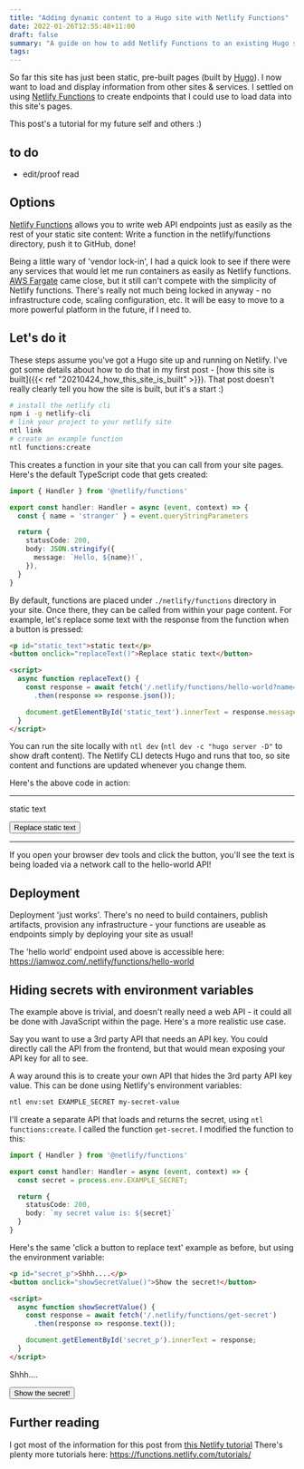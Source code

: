 ```yaml
---
title: "Adding dynamic content to a Hugo site with Netlify Functions"
date: 2022-01-26T12:55:48+11:00
draft: false
summary: "A guide on how to add Netlify Functions to an existing Hugo site"
tags:
---
```


So far this site has just been static, pre-built pages (built by
[Hugo](https://gohugo.io/)). I now want to load and display information from
other sites & services. I settled on using [Netlify
Functions](https://www.netlify.com/products/functions/) to create endpoints that
I could use to load data into this site's pages.

This post's a tutorial for my future self and others :)

## to do
- edit/proof read

## Options
[Netlify Functions](https://www.netlify.com/products/functions/) allows you to
write web API endpoints just as easily as the rest of your static site content:
Write a function in the netlify/functions directory, push it to GitHub, done!

Being a little wary of 'vendor lock-in', I had a quick look to see if there were
any services that would let me run containers as easily as Netlify functions.
[AWS Fargate](https://aws.amazon.com/fargate/) came close, but it still can't
compete with the simplicity of Netlify functions. There's really not much being
locked in anyway - no infrastructure code, scaling configuration, etc. It will
be easy to move to a more powerful platform in the future, if I need to.


## Let's do it
These steps assume you've got a Hugo site up and running on Netlify. I've got
some details about how to do  that in my first post - [how this site is
built]({{< ref "20210424_how_this_site_is_built" >}}). That post doesn't really
clearly tell you how the site is built, but it's a start :)

```sh
# install the netlify cli
npm i -g netlify-cli
# link your project to your netlify site
ntl link
# create an example function
ntl functions:create
```

This creates a function in your site that you can call from your site pages.
Here's the default TypeScript code that gets created:

```ts
import { Handler } from '@netlify/functions'

export const handler: Handler = async (event, context) => {
  const { name = 'stranger' } = event.queryStringParameters

  return {
    statusCode: 200,
    body: JSON.stringify({
      message: `Hello, ${name}!`,
    }),
  }
}
```

By default, functions are placed under `./netlify/functions` directory in your
site. Once there, they can be called from within your page content. For example,
let's replace some text with the response from the function when a button is
pressed:

```html
<p id="static_text">static text</p>
<button onclick="replaceText()">Replace static text</button>

<script>
  async function replaceText() {
    const response = await fetch('/.netlify/functions/hello-world?name=stinky')
      .then(response => response.json());

    document.getElementById('static_text').innerText = response.message;
  }
</script>
```

You can run the site locally with `ntl dev` (`ntl dev -c "hugo server -D"` to
show draft content). The Netlify CLI detects Hugo and runs that too, so site
content and functions are updated whenever you change them.

Here's the above code in action:

--------------------------------

<p id="some_id">static text</p>
<button onclick="replaceText()">Replace static text</button>

<script>
  async function replaceText() {
    const response = await fetch('/.netlify/functions/hello-world?name=stinky')
      .then(response => response.json());

    document.getElementById('some_id').innerText = response.message;
  }
</script>

--------------------------------

If you open your browser dev tools and click the button, you'll see the text
is being loaded via a network call to the hello-world API!


## Deployment
Deployment 'just works'. There's no need to build containers, publish artifacts,
provision any infrastructure - your functions are useable as endpoints simply by
deploying your site as usual!

The 'hello world' endpoint used above is accessible here:
https://iamwoz.com/.netlify/functions/hello-world


## Hiding secrets with environment variables
The example above is trivial, and doesn't really need a web API - it could all
be done with JavaScript within the page. Here's a more realistic use case.

Say you want to use a 3rd party API that needs an API key. You could directly
call the API from the frontend, but that would mean exposing your API key for
all to see.

A way around this is to create your own API that hides the 3rd party API key
value. This can be done using Netlify's environment variables:

```sh
ntl env:set EXAMPLE_SECRET my-secret-value
```

I'll create a separate API that loads and returns the secret, using `ntl
functions:create`. I called the function `get-secret`. I modified the function
to this:

```ts
import { Handler } from '@netlify/functions'

export const handler: Handler = async (event, context) => {
  const secret = process.env.EXAMPLE_SECRET;

  return {
    statusCode: 200,
    body: `my secret value is: ${secret}`
  }
}
```

Here's the same 'click a button to replace text' example as before, but using
the environment variable:

```html
<p id="secret_p">Shhh....</p>
<button onclick="showSecretValue()">Show the secret!</button>

<script>
  async function showSecretValue() {
    const response = await fetch('/.netlify/functions/get-secret')
      .then(response => response.text());

    document.getElementById('secret_p').innerText = response;
  }
</script>
```

<p id="secret_p">Shhh....</p>
<button onclick="showSecretValue()">Show the secret!</button>

<script>
  async function showSecretValue() {
    const response = await fetch('/.netlify/functions/get-secret')
      .then(response => response.text());

    document.getElementById('secret_p').innerText = response;
  }
</script>


## Further reading
I got most of the information for this post from [this Netlify
tutorial](https://explorers.netlify.com/learn/up-and-running-with-serverless-functions/)
There's plenty more tutorials here: https://functions.netlify.com/tutorials/

